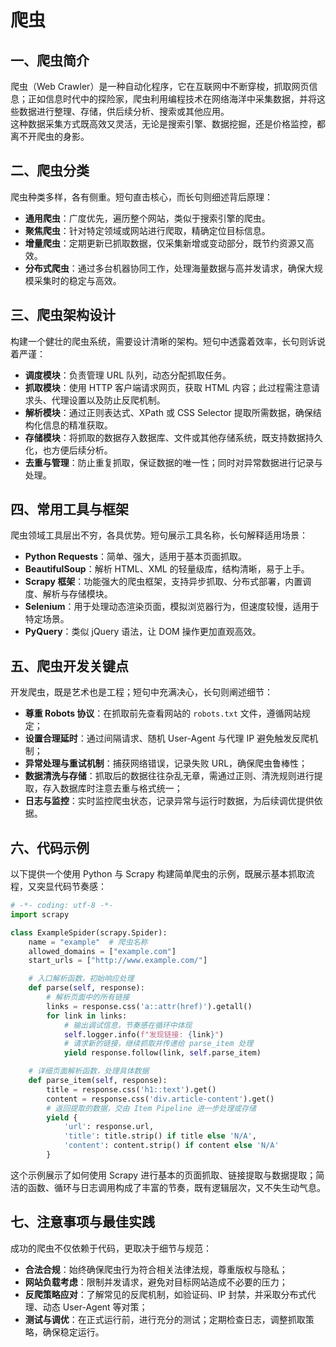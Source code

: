 # 爬虫

## 一、爬虫简介

爬虫（Web Crawler）是一种自动化程序，它在互联网中不断穿梭，抓取网页信息；正如信息时代中的探险家，爬虫利用编程技术在网络海洋中采集数据，并将这些数据进行整理、存储，供后续分析、搜索或其他应用。  
这种数据采集方式既高效又灵活，无论是搜索引擎、数据挖掘，还是价格监控，都离不开爬虫的身影。

## 二、爬虫分类

爬虫种类多样，各有侧重。短句直击核心，而长句则细述背后原理：

- **通用爬虫**：广度优先，遍历整个网站，类似于搜索引擎的爬虫。
- **聚焦爬虫**：针对特定领域或网站进行爬取，精确定位目标信息。
- **增量爬虫**：定期更新已抓取数据，仅采集新增或变动部分，既节约资源又高效。
- **分布式爬虫**：通过多台机器协同工作，处理海量数据与高并发请求，确保大规模采集时的稳定与高效。

## 三、爬虫架构设计

构建一个健壮的爬虫系统，需要设计清晰的架构。短句中透露着效率，长句则诉说着严谨：

- **调度模块**：负责管理 URL 队列，动态分配抓取任务。
- **抓取模块**：使用 HTTP 客户端请求网页，获取 HTML 内容；此过程需注意请求头、代理设置以及防止反爬机制。
- **解析模块**：通过正则表达式、XPath 或 CSS Selector 提取所需数据，确保结构化信息的精准获取。
- **存储模块**：将抓取的数据存入数据库、文件或其他存储系统，既支持数据持久化，也方便后续分析。
- **去重与管理**：防止重复抓取，保证数据的唯一性；同时对异常数据进行记录与处理。

## 四、常用工具与框架

爬虫领域工具层出不穷，各具优势。短句展示工具名称，长句解释适用场景：

- **Python Requests**：简单、强大，适用于基本页面抓取。
- **BeautifulSoup**：解析 HTML、XML 的轻量级库，结构清晰，易于上手。
- **Scrapy 框架**：功能强大的爬虫框架，支持异步抓取、分布式部署，内置调度、解析与存储模块。
- **Selenium**：用于处理动态渲染页面，模拟浏览器行为，但速度较慢，适用于特定场景。
- **PyQuery**：类似 jQuery 语法，让 DOM 操作更加直观高效。

## 五、爬虫开发关键点

开发爬虫，既是艺术也是工程；短句中充满决心，长句则阐述细节：

- **尊重 Robots 协议**：在抓取前先查看网站的 `robots.txt` 文件，遵循网站规定；
- **设置合理延时**：通过间隔请求、随机 User-Agent 与代理 IP 避免触发反爬机制；
- **异常处理与重试机制**：捕获网络错误，记录失败 URL，确保爬虫鲁棒性；
- **数据清洗与存储**：抓取后的数据往往杂乱无章，需通过正则、清洗规则进行提取，存入数据库时注意去重与格式统一；
- **日志与监控**：实时监控爬虫状态，记录异常与运行时数据，为后续调优提供依据。

## 六、代码示例

以下提供一个使用 Python 与 Scrapy 构建简单爬虫的示例，既展示基本抓取流程，又突显代码节奏感：

```python
# -*- coding: utf-8 -*-
import scrapy

class ExampleSpider(scrapy.Spider):
    name = "example"  # 爬虫名称
    allowed_domains = ["example.com"]
    start_urls = ["http://www.example.com/"]

    # 入口解析函数，初始响应处理
    def parse(self, response):
        # 解析页面中的所有链接
        links = response.css('a::attr(href)').getall()
        for link in links:
            # 输出调试信息，节奏感在循环中体现
            self.logger.info(f"发现链接: {link}")
            # 请求新的链接，继续抓取并传递给 parse_item 处理
            yield response.follow(link, self.parse_item)

    # 详细页面解析函数，处理具体数据
    def parse_item(self, response):
        title = response.css('h1::text').get()
        content = response.css('div.article-content').get()
        # 返回提取的数据，交由 Item Pipeline 进一步处理或存储
        yield {
            'url': response.url,
            'title': title.strip() if title else 'N/A',
            'content': content.strip() if content else 'N/A'
        }
```

这个示例展示了如何使用 Scrapy 进行基本的页面抓取、链接提取与数据提取；简洁的函数、循环与日志调用构成了丰富的节奏，既有逻辑层次，又不失生动气息。

## 七、注意事项与最佳实践

成功的爬虫不仅依赖于代码，更取决于细节与规范：

- **合法合规**：始终确保爬虫行为符合相关法律法规，尊重版权与隐私；
- **网站负载考虑**：限制并发请求，避免对目标网站造成不必要的压力；
- **反爬策略应对**：了解常见的反爬机制，如验证码、IP 封禁，并采取分布式代理、动态 User-Agent 等对策；
- **测试与调优**：在正式运行前，进行充分的测试；定期检查日志，调整抓取策略，确保稳定运行。
